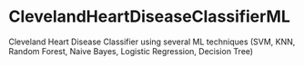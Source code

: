 # ClevelandHeartDiseaseClassifierML
Cleveland Heart Disease Classifier using several ML techniques (SVM, KNN, Random Forest, Naive Bayes, Logistic Regression, Decision Tree)
